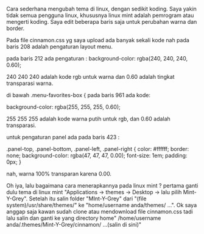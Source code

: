 Cara sederhana mengubah tema di linux, dengan sedikit koding. Saya yakin tidak semua pengguna linux, khususnya linux mint adalah pemrogram atau mengerti koding.
Saya edit beberapa baris saja untuk perubahan warna dan border.

Pada file cinnamon.css yg saya upload ada banyak sekali kode nah pada baris 208 adalah pengaturan layout menu.

pada baris 212 ada pengaturan :
background-color: rgba(240, 240, 240, 0.60); 

240 240 240 adalah kode rgb untuk warna dan 0.60 adalah tingkat transparasi warna.

di bawah .menu-favorites-box {
pada baris   961 ada kode:

background-color: rgba(255, 255, 255, 0.60);
  
255 255 255 adalah kode warna putih untuk rgb, dan 0.60 adalah transparasi.

untuk pengaturan panel ada pada baris 423 :

.panel-top, .panel-bottom, .panel-left, .panel-right {
  color: #ffffff;
  border: none;
  background-color: rgba(47, 47, 47, 0.00);
  font-size: 1em;
  padding: 0px; }

  nah, warna 100% transparan karena 0.00.

  Oh iya, lalu bagaimana cara menerapkannya pada linux mint ? pertama ganti dulu tema di linux mint "Applications -> themes -> Desktop -> lalu pilih Mint-Y-Grey".
  Setelah itu salin folder "MInt-Y-Grey" dari "(file system)/usr/share/themes/" ke "home/username anda/themes/ ...". Ok saya anggap saja kawan sudah clone atau mendownload file cinnamon.css tadi lalu salin dan ganti  ke yang directory home" /home/username anda/.themes/Mint-Y-Grey/cinnamon/ ...(salin di sini)"